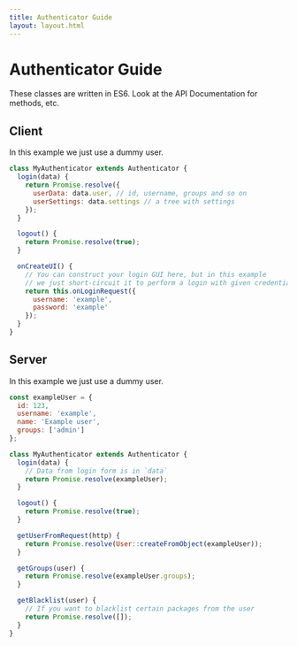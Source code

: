 ```yaml
---
title: Authenticator Guide
layout: layout.html
---
```


# Authenticator Guide

These classes are written in ES6. Look at the API Documentation for methods, etc.

## Client

In this example we just use a dummy user.

```javascript
class MyAuthenticator extends Authenticator {
  login(data) {
    return Promise.resolve({
      userData: data.user, // id, username, groups and so on
      userSettings: data.settings // a tree with settings
    });
  }

  logout() {
    return Promise.resolve(true);
  }

  onCreateUI() {
    // You can construct your login GUI here, but in this example
    // we just short-circuit it to perform a login with given credentials
    return this.onLoginRequest({
      username: 'example',
      password: 'example'
    });
  }
}
```

## Server

In this example we just use a dummy user.

```javascript
const exampleUser = {
  id: 123,
  username: 'example',
  name: 'Example user',
  groups: ['admin']
};

class MyAuthenticator extends Authenticator {
  login(data) {
    // Data from login form is in `data`
    return Promise.resolve(exampleUser);
  }

  logout() {
    return Promise.resolve(true);
  }

  getUserFromRequest(http) {
    return Promise.resolve(User::createFromObject(exampleUser));
  }

  getGroups(user) {
    return Promise.resolve(exampleUser.groups);
  }

  getBlacklist(user) {
    // If you want to blacklist certain packages from the user
    return Promise.resolve([]);
  }
}
```



